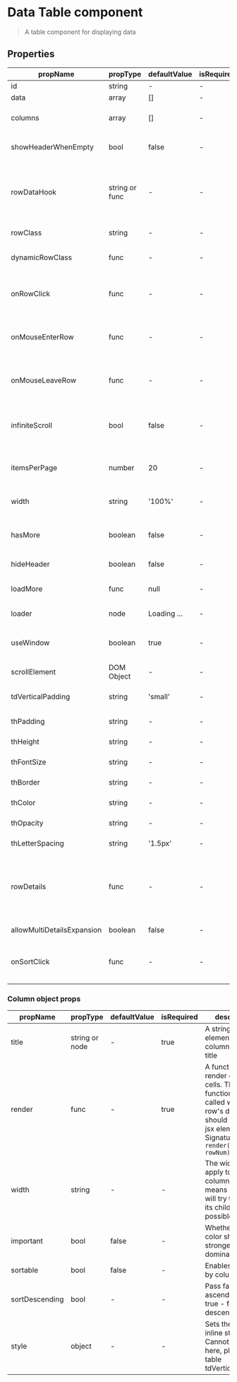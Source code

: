 # Data Table component

> A table component for displaying data

## Properties

| propName | propType | defaultValue | isRequired | description |
|----------|----------|--------------|------------|-------------|
| id | string | - | - | An id to pass to the table |
| data | array | [] | - | The data to display |
| columns | array | [] | - | Configuration of the table's columns. See table below |
| showHeaderWhenEmpty | bool | false | - | Should the table show the header when data is empty |
| rowDataHook | string or func | - | - | A string data-hook to apply to all table body rows. or a func which calculates the data-hook for each row  - Signature: `(rowData, rowNum) => string`|
| rowClass | string | - | - | A class to apply to all table body rows |
| dynamicRowClass | func | - | - | A func that gets row data and returns a class(es) to apply to that specific row |
| onRowClick | func | - | - | A callback method to be called on row click. Signature: `onRowClick(rowData, rowNum)` |
| onMouseEnterRow | func | - | - | A callback method to be called on row mouse enter. Signature: `onMouseEnterRow(rowData, rowNum)` |
| onMouseLeaveRow | func | - | - | A callback method to be called on row mouse leave. Signature: `onMouseLeaveRow(rowData, rowNum)` |
| infiniteScroll | bool | false | - | If true, table will not render all data to begin with, but will gradually render the data as the user scrolls |
| itemsPerPage | number | 20 | - | If infiniteScroll is on, this prop will determine how many rows will be rendered on each load |
| width | string | '100%' | - | The width of the fixed table. Can be in percentages or pixels. |
| hasMore | boolean | false | - | Whether there are more items to be loaded. Event listeners are removed if false.
| hideHeader | boolean | false | - | Should we hide the header of the table.
| loadMore | func | null | - | A callback when more items are requested by the user. |
| loader | node | Loading ...| - | The loader to show when loading more items. |
| useWindow | boolean | true | - | Add scroll listeners to the window, or else, the component's parentNode. |
| scrollElement | DOM Object | - | - | Add scroll listeners to specified DOM Object. |
| tdVerticalPadding | string | 'small' | - | Table cell vertical padding. should be 'small' or 'large' |
| thPadding | string | - | - | *Deprecated* Table headers padding |
| thHeight | string | - | - | *Deprecated* Table headers height |
| thFontSize | string | - | - | *Deprecated* Table headers font size |
| thBorder | string | - | - | *Deprecated* Table headers border |
| thColor | string | - | - | *Deprecated* Table headers color |
| thOpacity | string | - | - | *Deprecated* Table headers opacity |
| thLetterSpacing | string | '1.5px' | - | Table headers letter spacing |
| rowDetails | func | - | - | Function that returns React component that will be rendered in row details section. Example: `rowDetails={(row, rowNum) => <MyRowDetailsComponent {...row} />}` |
| allowMultiDetailsExpansion | boolean | false | - | Allows to open multiple row details |
| onSortClick | func | - | - | A callback function called on each column title click. Signature `onSortClick(colData, colNum)` |

### Column object props

| propName | propType | defaultValue | isRequired | description |
|----------|----------|--------------|------------|-------------|
| title | string or node | - | true | A string or any element, the column's header title  |
| render | func | - | true | A function to render column cells. The function will be called with each row's data and should return a jsx element. Signature: `render(rowData, rowNum)` |
| width | string | - | - | The width to apply to the column. No value means column will try to contain its children, if possible |
| important | bool | false | - | Whether font color should be stronger, more dominant |
| sortable | bool | false | - | Enables sorting by column |
| sortDescending | bool | - | - | Pass false - for ascending sort, true - for descending|
| style | object | - | - | Sets the column inline style. Cannot be set here, please use table tdVerticalPadding |
